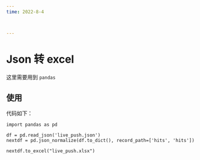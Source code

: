 ```yaml
---
time: 2022-8-4



---
```

# Json 转 excel

这里需要用到 `pandas`

## 使用

代码如下：

```
import pandas as pd

df = pd.read_json('live_push.json')
nextdf = pd.json_normalize(df.to_dict(), record_path=['hits', 'hits'])

nextdf.to_excel("live_push.xlsx")
```

